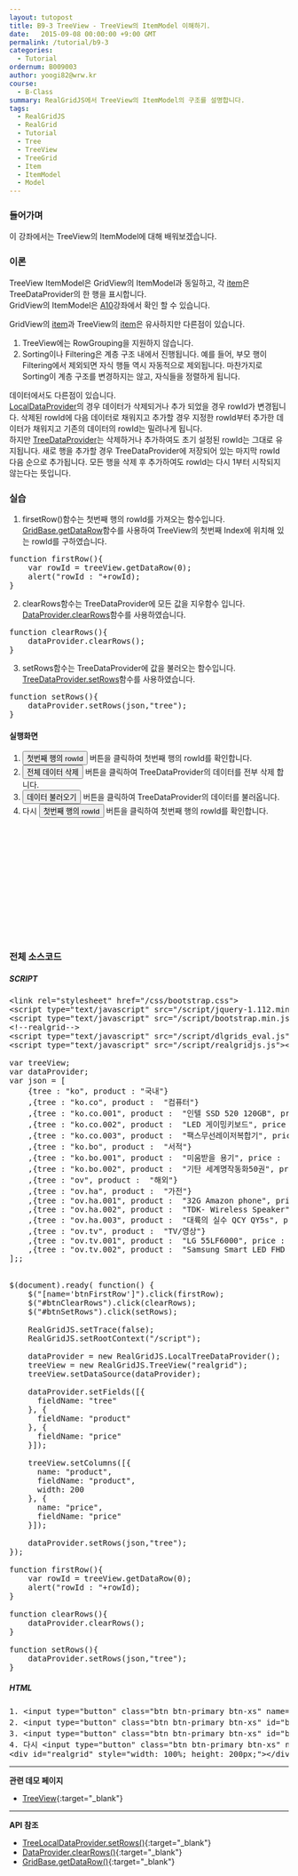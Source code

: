```yaml
---
layout: tutopost
title: B9-3 TreeView - TreeView의 ItemModel 이해하기.
date:   2015-09-08 00:00:00 +9:00 GMT
permalink: /tutorial/b9-3
categories: 
  - Tutorial
ordernum: B009003
author: yoogi82@wrw.kr
course:
  - B-Class
summary: RealGridJS에서 TreeView의 ItemModel의 구조를 설명합니다.
tags: 
  - RealGridJS
  - RealGrid
  - Tutorial
  - Tree
  - TreeView
  - TreeGrid
  - Item
  - ItemModel         
  - Model
---
```


<script type="text/javascript" src="/script/dlgrids_eval.js"></script>
<script type="text/javascript" src="/script/realgridjs.js"></script>

<script language="javascript">
var treeView;
var dataProvider;
var json = [
	{tree : "ko", product : "국내"}
	,{tree : "ko.co", product :  "컴퓨터"}
	,{tree : "ko.co.001", product :  "인텔 SSD 520 120GB", price :  63900 }
	,{tree : "ko.co.002", product :  "LED 게이밍키보드", price :  29700 }
	,{tree : "ko.co.003", product :  "팩스무선레이저복합기", price :  119000 }
	,{tree : "ko.bo", product :  "서적"}
	,{tree : "ko.bo.001", product :  "미움받을 용기", price :  13410 }
	,{tree : "ko.bo.002", product :  "기탄 세계명작동화50권", price :  69000 }
	,{tree : "ov", product :  "해외"}
	,{tree : "ov.ha", product :  "가전"}
	,{tree : "ov.ha.001", product :  "32G Amazon phone", price :  130 }
	,{tree : "ov.ha.002", product :  "TDK- Wireless Speaker", price :  49.99 }
	,{tree : "ov.ha.003", product :  "대륙의 실수 QCY QY5s", price :  18.59 }
	,{tree : "ov.tv", product :  "TV/영상"}
	,{tree : "ov.tv.001", product :  "LG 55LF6000", price :  498 }
	,{tree : "ov.tv.002", product :  "Samsung Smart LED FHD 60\"", price :  897.99 }
];;


$(document).ready( function() {
	$("[name='btnFirstRow']").click(firstRow);
	$("#btnClearRows").click(clearRows);
	$("#btnSetRows").click(setRows);

	RealGridJS.setTrace(false);
	RealGridJS.setRootContext("/script");
	
	dataProvider = new RealGridJS.LocalTreeDataProvider();
	treeView = new RealGridJS.TreeView("realgrid");
	treeView.setDataSource(dataProvider);
	
	dataProvider.setFields([{
	  fieldName: "tree"
	}, {
	  fieldName: "product"
	}, {
	  fieldName: "price"
	}]);
	
	treeView.setColumns([{
	  name: "product",
	  fieldName: "product",
	  width: 200
	}, {
	  name: "price",
	  fieldName: "price"
	}]);
	
	dataProvider.setRows(json,"tree");
});

function firstRow(){
	var rowId = treeView.getDataRow(0); 
	alert("rowId : "+rowId);
}

function clearRows(){
	dataProvider.clearRows();
}

function setRows(){
	dataProvider.setRows(json,"tree");
}
</script>

### 들어가며

이 강좌에서는 TreeView의 ItemModel에 대해 배워보겠습니다.

### 이론

TreeView ItemModel은 GridView의 ItemModel과 동일하고, 각 [item](/api/features/Grid%20Item/)은 TreeDataProvider의 한 행을 표시합니다.  
GridView의 ItemModel은 [A10](/tutorial/a10/)강좌에서 확인 할 수 있습니다.  

GridView의 [item](/api/features/Grid%20Item/)과 TreeView의 [item](/api/features/Grid%20Item/)은 유사하지만 다른점이 있습니다.  
1. TreeView에는 RowGrouping을 지원하지 않습니다.  
2. Sorting이나 Filtering은 계층 구조 내에서 진행됩니다. 예를 들어, 부모 행이 Filtering에서 제외되면 자식 행들 역시 자동적으로 제외됩니다. 마찬가지로 Sorting이 계층 구조를 변경하지는 않고, 자식들을 정렬하게 됩니다.  

데이터에서도 다른점이 있습니다.  
[LocalDataProvider](/api/LocalDataProvider/)의 경우 데이터가 삭제되거나 추가 되었을 경우 rowId가 변경됩니다. 삭제된 rowId에 다음 데이터로 채워지고 추가할 경우 지정한 rowId부터 추가한 데이터가 채워지고 기존의 데이터의 rowId는 밀려나게 됩니다.  
하지만 [TreeDataProvider](/api/TreeDataProvider/)는 삭제하거나 추가하여도 초기 설정된 rowId는 그대로 유지됩니다. 새로 행을 추가할 경우 TreeDataProvider에 저장되어 있는 마지막 rowId 다음 순으로 추가됩니다. 모든 행을 삭제 후 추가하여도 rowId는 다시 1부터 시작되지 않는다는 뜻입니다.  

### 실습

1. firsetRow()함수는 첫번째 행의 rowId를 가져오는 함수입니다. [GridBase.getDataRow](/api/GridBase/getDataRow/)함수를 사용하여 TreeView의 첫번째 Index에 위치해 있는 rowId를 구하였습니다.

<pre class="prettyprint">
function firstRow(){
	var rowId = treeView.getDataRow(0); 
	alert("rowId : "+rowId);
}
</pre>

2. clearRows함수는 TreeDataProvider에 모든 값을 지우함수 입니다. [DataProvider.clearRows](/api/DataProvider/clearRows/)함수를 사용하였습니다.

<pre class="prettyprint">
function clearRows(){
	dataProvider.clearRows();
}
</pre>

3. setRows함수는 TreeDataProvider에 값을 불러오는 함수입니다. [TreeDataProvider.setRows](/api/TreeDataProvider/setRows/)함수를 사용하였습니다.

<pre class="prettyprint">
function setRows(){
	dataProvider.setRows(json,"tree");
}
</pre>

#### 실행화면

1. <input type="button" class="btn btn-primary btn-xs" name="btnFirstRow" value="첫번째 행의 rowId" /> 버튼을 클릭하여 첫번째 행의 rowId를 확인합니다.<br/>
2. <input type="button" class="btn btn-primary btn-xs" id="btnClearRows" value="전체 데이터 삭제" /> 버튼을 클릭하여 TreeDataProvider의 데이터를 전부 삭제 합니다.<br/>
3. <input type="button" class="btn btn-primary btn-xs" id="btnSetRows" value="데이터 불러오기" /> 버튼을 클릭하여 TreeDataProvider의 데이터를 불러옵니다.<br/>
4. 다시 <input type="button" class="btn btn-primary btn-xs" name="btnFirstRow" value="첫번째 행의 rowId" /> 버튼을 클릭하여 첫번째 행의 rowId를 확인합니다.<br/>

<div id="realgrid" style="width: 100%; height: 200px;"></div>

### 전체 소스코드

##### SCRIPT    

<pre class="prettyprint full-source-script">
&lt;link rel=&quot;stylesheet&quot; href=&quot;/css/bootstrap.css&quot;&gt;
&lt;script type=&quot;text/javascript&quot; src=&quot;/script/jquery-1.112.min.js&quot;&gt;&lt;/script&gt;
&lt;script type=&quot;text/javascript&quot; src=&quot;/script/bootstrap.min.js&quot;&gt;&lt;/script&gt;
&lt;!--realgrid--&gt;
&lt;script type=&quot;text/javascript&quot; src=&quot;/script/dlgrids_eval.js&quot;&gt;&lt;/script&gt;
&lt;script type=&quot;text/javascript&quot; src=&quot;/script/realgridjs.js&quot;&gt;&lt;/script&gt;

var treeView;
var dataProvider;
var json = [
	{tree : "ko", product : "국내"}
	,{tree : "ko.co", product :  "컴퓨터"}
	,{tree : "ko.co.001", product :  "인텔 SSD 520 120GB", price :  63900 }
	,{tree : "ko.co.002", product :  "LED 게이밍키보드", price :  29700 }
	,{tree : "ko.co.003", product :  "팩스무선레이저복합기", price :  119000 }
	,{tree : "ko.bo", product :  "서적"}
	,{tree : "ko.bo.001", product :  "미움받을 용기", price :  13410 }
	,{tree : "ko.bo.002", product :  "기탄 세계명작동화50권", price :  69000 }
	,{tree : "ov", product :  "해외"}
	,{tree : "ov.ha", product :  "가전"}
	,{tree : "ov.ha.001", product :  "32G Amazon phone", price :  130 }
	,{tree : "ov.ha.002", product :  "TDK- Wireless Speaker", price :  49.99 }
	,{tree : "ov.ha.003", product :  "대륙의 실수 QCY QY5s", price :  18.59 }
	,{tree : "ov.tv", product :  "TV/영상"}
	,{tree : "ov.tv.001", product :  "LG 55LF6000", price :  498 }
	,{tree : "ov.tv.002", product :  "Samsung Smart LED FHD 60\"", price :  897.99 }
];;


$(document).ready( function() {
	$("[name='btnFirstRow']").click(firstRow);
	$("#btnClearRows").click(clearRows);
	$("#btnSetRows").click(setRows);

	RealGridJS.setTrace(false);
	RealGridJS.setRootContext("/script");
	
	dataProvider = new RealGridJS.LocalTreeDataProvider();
	treeView = new RealGridJS.TreeView("realgrid");
	treeView.setDataSource(dataProvider);
	
	dataProvider.setFields([{
	  fieldName: "tree"
	}, {
	  fieldName: "product"
	}, {
	  fieldName: "price"
	}]);
	
	treeView.setColumns([{
	  name: "product",
	  fieldName: "product",
	  width: 200
	}, {
	  name: "price",
	  fieldName: "price"
	}]);
	
	dataProvider.setRows(json,"tree");
});

function firstRow(){
	var rowId = treeView.getDataRow(0); 
	alert("rowId : "+rowId);
}

function clearRows(){
	dataProvider.clearRows();
}

function setRows(){
	dataProvider.setRows(json,"tree");
}
</pre>

##### HTML

<pre class="prettyprint full-source-html">
1. &lt;input type="button" class="btn btn-primary btn-xs" name="btnFirstRow" value="첫번째 행의 rowId" /&gt; 버튼을 클릭하여 첫번째 행의 rowId를 확인합니다.&lt;br/&gt;
2. &lt;input type="button" class="btn btn-primary btn-xs" id="btnClearRows" value="전체 데이터 삭제" /&gt; 버튼을 클릭하여 TreeDataProvider의 데이터를 전부 삭제 합니다.&lt;br/&gt;
3. &lt;input type="button" class="btn btn-primary btn-xs" id="btnSetRows" value="데이터 불러오기" /&gt; 버튼을 클릭하여 TreeDataProvider의 데이터를 불러옵니다.&lt;br/&gt;
4. 다시 &lt;input type="button" class="btn btn-primary btn-xs" name="btnFirstRow" value="첫번째 행의 rowId" /&gt; 버튼을 클릭하여 첫번째 행의 rowId를 확인합니다.&lt;br/&gt;
&lt;div id=&quot;realgrid&quot; style=&quot;width: 100%; height: 200px;&quot;&gt;&lt;/div&gt;
</pre>


---
**관련 데모 페이지**

* [TreeView](http://demo.realgrid.com/Demo/TreeDataModel){:target="_blank"}

---
**API 참조**

* [TreeLocalDataProvider.setRows()](/api/TreeDataProvider/setRows/){:target="_blank"}
* [DataProvider.clearRows()](/api/DataProvider/clearRows/){:target="_blank"}
* [GridBase.getDataRow()](/api/GridBase/getDataRow/){:target="_blank"}
